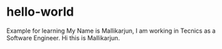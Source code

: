 # hello-world
Example for learning
My Name is Mallikarjun, I am working in Tecnics as a Software Engineer.
Hi this is Mallikarjun.